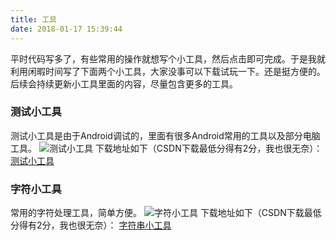 ```yaml
---
title: 工具
date: 2018-01-17 15:39:44
---
```

平时代码写多了，有些常用的操作就想写个小工具，然后点击即可完成。于是我就利用闲暇时间写了下面两个小工具，大家没事可以下载试玩一下。还是挺方便的。后续会持续更新小工具里面的内容，尽量包含更多的工具。
### 测试小工具
测试小工具是由于Android调试的，里面有很多Android常用的工具以及部分电脑工具。
![测试小工具](https://s1.ax1x.com/2018/01/17/pDrQMQ.png)
下载地址如下（CSDN下载最低分得有2分，我也很无奈）：
[测试小工具](http://download.csdn.net/download/hty1053240123/10210188)

### 字符小工具
常用的字符处理工具，简单方便。
![字符小工具](https://s1.ax1x.com/2018/01/17/pDrKxg.png)
下载地址如下（CSDN下载最低分得有2分，我也很无奈）：
[字符串小工具](http://download.csdn.net/download/hty1053240123/10210192)
